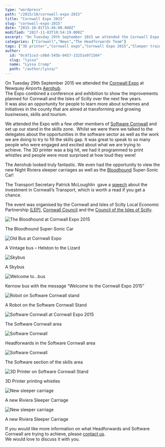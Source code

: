 ```yaml
---
type: "wordpress"
path: "/2015/10/cornwall-expo-2015"
title: "Cornwall Expo 2015"
slug: "cornwall-expo-2015"
date: "2015-10-01T15:46:00.000Z"
modified: "2017-11-03T10:54:19.000Z"
excerpt: "On Tuesday 29th September 2015 we attended the Cornwall Expo at Newquay Airports Aerohub. The Expo combined a conference and exhibition to show the improvements planned for Cornwall and the Isles of Scilly over the next few years. It was also an opportunity for people to learn more about schemes and initiatives in the county that …"
categories: ["Cornwall","News","The Headforwards Team"]
tags: ["3D printer","Cornwall expo","Cornwall Expo 2015","Sleeper train","Software Cornwall"]
author:
  id: "0c471ce3-c08d-545b-9457-33251e971504"
  slug: "lyssa"
  name: "Lyssa Crump"
  path: "/author/lyssa/"
---
```

On Tuesday 29th September 2015 we attended the [Cornwall Expo](http://www.ciosgrowthhub.com/news/article/13/2015/08/07/cornwall-expo-2015) at Newquay Airports [Aerohub](http://www.aerohub.co.uk/).  
The Expo combined a conference and exhibition to show the improvements planned for Cornwall and the Isles of Scilly over the next few years.  
It was also an opportunity for people to learn more about schemes and initiatives in the county that are aimed at transforming and growing businesses, skills and tourism.

We attended the Expo with a few other members of [Software Cornwall](http://www.softwarecornwall.org/) and set up our stand in the skills zone.  Whilst we were there we talked to the delegates about the opportunities in the software sector as well as the work we are doing to try to fill the skills gap. It was great to speak to so many people who were engaged and excited about what we are trying to achieve. The 3D printer was a big hit, we had it programmed to print whistles and people were most surprised at how loud they were!

The Aerohub looked truly fantastic. We even had the opportunity to view the new Night Riviera sleeper carriages as well as the [Bloodhound](http://www.bloodhoundssc.com/) Super-Sonic Car!

The Transport Secretary Patrick McLoughlin  gave a [speech](https://www.gov.uk/government/speeches/cornwall-expo-2015) about the investment in Cornwall’s Transport, which is worth a read if you get a chance.

The event was organised by the Cornwall and Isles of Scilly Local Economic Partnership [(LEP)](http://www.cioslep.com/), [Cornwall Council](http://www.cornwall.gov.uk/) and the [Council of the Isles of Scilly](http://www.scilly.gov.uk/).

![The Bloodhound at Cornwall Expo 2015 ](/wp-content/uploads/2015/10/Bloodhound_at_Cornwall_Expo.jpeg)

The Bloodhound Super-Sonic Car

![Old Bus at Cornwall Expo](/wp-content/uploads/2015/10/Helston_Lizard_bus.jpeg)

A Vintage bus – Helston to the Lizard

![Skybus](/wp-content/uploads/2015/10/Skybus-at-Cornwall-Expo-2015.jpeg)

A Skybus

![Welcome to...bus](/wp-content/uploads/2015/10/Welcome_bus.jpeg)

Kernow bus with the message “Welcome to the Cornwall Expo 2015”

![Robot on Software Cornwall stand ](/wp-content/uploads/2015/10/Robot.jpg)

A Robot on the Software Cornwall Stand

![Software Cornwall at Cornwall Expo 2015](/wp-content/uploads/2015/10/Skills_zone.jpeg)

The Software Cornwall area

![Software Cornwall ](/wp-content/uploads/2015/10/Software-Cornwall-stands.jpeg)

Headforwards in the Software Cornwall area

![Software Cornwall ](/wp-content/uploads/2015/10/Software_cornwall_stands.jpeg)

The Software section of the skills area

![3D Printer on Software Cornwall Stand ](/wp-content/uploads/2015/10/3D_Printer.jpeg)

3D Printer printing whistles

![New sleeper carriage](/wp-content/uploads/2015/10/Sleeper_Carridge.jpeg)

A new Riviera Sleeper Carriage

![New sleeper carriage](/wp-content/uploads/2015/10/Sleeper_Cornwall_Expo.jpeg)

A new Riviera Sleeper Carriage

If you would like more information on what Headforwards and Software Cornwall are trying to achieve, please [contact us](http://www.headforwards.com/contactus/).  
We would love to discuss it with you.